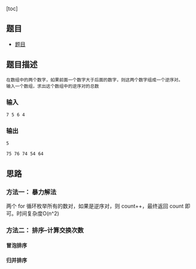 [toc]

## 题目
- [题目](https://blog.csdn.net/gatieme/article/details/51326994)

## 题目描述
```text
在数组中的两个数字，如果前面一个数字大于后面的数字，则这两个数字组成一个逆序对。 
输入一个数组，求出这个数组中的逆序对的总数
```

### 输入 
```text
7 5 6 4
```

### 输出
```text
5
```
```text
75 76 74 54 64
```

## 思路
### 方法一： 暴力解法
两个 for 循环枚举所有的数对，如果是逆序对，则 count++，最终返回 count 即可。时间复杂度O(n^2)

### 方法二： 排序–计算交换次数
#### 冒泡排序
#### 归并排序